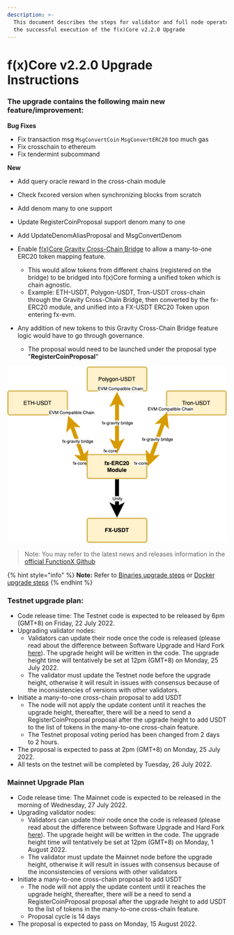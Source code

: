 ```yaml
---
description: >-
  This document describes the steps for validator and full node operators for
  the successful execution of the f(x)Core v2.2.0 Upgrade
---
```


# f(x)Core v2.2.0 Upgrade Instructions

### The upgrade contains the following main new feature/improvement:

**Bug Fixes**

* Fix transaction msg `MsgConvertCoin` `MsgConvertERC20` too much gas
* Fix crosschain to ethereum
* Fix tendermint subcommand

**New**

* Add query oracle reward in the cross-chain module
* Check fxcored version when synchronizing blocks from scratch
* Add denom many to one support
* Update RegisterCoinProposal support denom many to one
* Add UpdateDenomAliasProposal and MsgConvertDenom
* Enable [f(x)Core Gravity Cross-Chain Bridge](../../deploying-on-fxcore-evm/cross-chain-bridges/fxcore-gravity-bridge.md) to allow a many-to-one ERC20 token mapping feature.
  * This would allow tokens from different chains (registered on the bridge) to be bridged into f(x)Core forming a unified token which is chain agnostic.
  * Example: ETH-USDT, Polygon-USDT, Tron-USDT cross-chain through the Gravity Cross-Chain Bridge, then converted by the fx-ERC20 module, and unified into a FX-USDT ERC20 Token upon entering fx-evm.
*   Any addition of new tokens to this Gravity Cross-Chain Bridge feature logic would have to go through governance.

    * The proposal would need to be launched under the proposal type "**RegisterCoinProposal**"



![](<../../.gitbook/assets/Unified V2.drawio (1).png>)

> Note: You may refer to the latest news and releases information in the [official FunctionX Github](https://github.com/FunctionX/fx-core/releases)

{% hint style="info" %}
**Note:** Refer to [Binaries upgrade steps](../upgrade-guide/upgrade-tutorial.md) or [Docker upgrade steps](../upgrade-guide/upgrade-tutorial-docker.md)
{% endhint %}

### Testnet upgrade plan:

* Code release time: The Testnet code is expected to be released by 6pm (GMT+8) on Friday, 22 July 2022.
* Upgrading validator nodes:
  * Validators can update their node once the code is released (please read about the difference between Software Upgrade and Hard Fork [here](../upgrade-guide/upgrade-tutorial.md#f-x-core-network-upgrades)). The upgrade height will be written in the code. The upgrade height time will tentatively be set at 12pm (GMT+8) on Monday, 25 July 2022.
  * The validator must update the Testnet node before the upgrade height, otherwise it will result in issues with consensus because of the inconsistencies of versions with other validators.
* Initiate a many-to-one cross-chain proposal to add USDT
  * The node will not apply the update content until it reaches the upgrade height, thereafter, there will be a need to send a RegisterCoinProposal proposal after the upgrade height to add USDT to the list of tokens in the many-to-one cross-chain feature.
  * The Testnet proposal voting period has been changed from 2 days to 2 hours.
* The proposal is expected to pass at 2pm (GMT+8) on Monday, 25 July 2022.
* All tests on the testnet will be completed by Tuesday, 26 July 2022.

### Mainnet Upgrade Plan

* Code release time: The Mainnet code is expected to be released in the morning of Wednesday, 27 July 2022.
* Upgrading validator nodes:
  * Validators can update their node once the code is released (please read about the difference between Software Upgrade and Hard Fork [here](../upgrade-guide/upgrade-tutorial.md#f-x-core-network-upgrades)). The upgrade height will be written in the code. The upgrade height time will tentatively be set at 12pm (GMT+8) on Monday, 1 August 2022.
  * The validator must update the Mainnet node before the upgrade height, otherwise it will result in issues with consensus because of the inconsistencies of versions with other validators
* Initiate a many-to-one cross-chain proposal to add USDT
  * The node will not apply the update content until it reaches the upgrade height, thereafter, there will be a need to send a RegisterCoinProposal proposal after the upgrade height to add USDT to the list of tokens in the many-to-one cross-chain feature.
  * Proposal cycle is 14 days
* The proposal is expected to pass on Monday, 15 August 2022.
